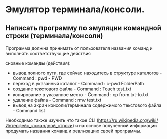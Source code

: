 # Эмулятор терминала/консоли.

## Написать программу по эмуляции командной строки (терминала/консоли) 

Программа должна принимать от пользователя названия команд и выполнять соответствующие действия

сновные команды (действия): 
- вывод полного пути, где сейчас находитесь в структуре каталогов - Command : pwd - PWD 
- переход в указанный каталог - Command : c-pwd FolderPath
- создание текстового файла - Command : Touch test.txt
- копирование в указанное место - Command : cp from.txt-to.txt
- удаление файла - Command : rmv test.txt 
- вывод на экран консоли/терминала содержимого текстового файла - Command list 

Необходимо также изучить что такое CLI (https://ru.wikipedia.org/wiki/Интерфейс_командной_строки) и на основе полученной информации продумать названия команд и реализацию своей программы. 
